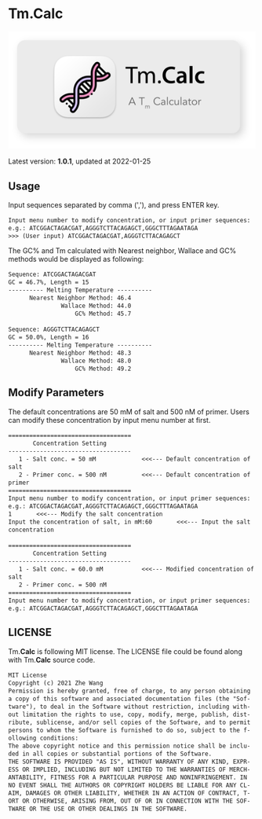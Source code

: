 # Tm.Calc
![](tmcalc_wide.png)

Latest version: **1.0.1**, updated at 2022-01-25

## Usage

Input sequences separated by comma (','), and press ENTER key.

```
Input menu number to modify concentration, or input primer sequences:
e.g.: ATCGGACTAGACGAT,AGGGTCTTACAGAGCT,GGGCTTTAGAATAGA
>>> (User input) ATCGGACTAGACGAT,AGGGTCTTACAGAGCT
```

The GC% and Tm calculated with Nearest neighbor, Wallace and GC% methods would be displayed as following:
```
Sequence: ATCGGACTAGACGAT
GC = 46.7%, Length = 15
---------- Melting Temperature ----------
      Nearest Neighbor Method: 46.4
               Wallace Method: 44.0
                   GC% Method: 45.7

Sequence: AGGGTCTTACAGAGCT
GC = 50.0%, Length = 16
---------- Melting Temperature ----------
      Nearest Neighbor Method: 48.3
               Wallace Method: 48.0
                   GC% Method: 49.2
```

## Modify Parameters

The default concentrations are 50 mM of salt and 500 nM of primer. 
Users can modify these concentration by input menu number at first.

```
===================================
       Concentration Setting       
-----------------------------------
   1 - Salt conc. = 50 mM             <<<--- Default concentration of salt
   2 - Primer conc. = 500 nM          <<<--- Default concentration of primer
===================================
Input menu number to modify concentration, or input primer sequences:
e.g.: ATCGGACTAGACGAT,AGGGTCTTACAGAGCT,GGGCTTTAGAATAGA
1       <<<--- Modify the salt concentration
Input the concentration of salt, in mM:60       <<<--- Input the salt concentration

===================================
       Concentration Setting       
-----------------------------------
   1 - Salt conc. = 60.0 mM           <<<--- Modified concentration of salt
   2 - Primer conc. = 500 nM
===================================
Input menu number to modify concentration, or input primer sequences:
e.g.: ATCGGACTAGACGAT,AGGGTCTTACAGAGCT,GGGCTTTAGAATAGA

```

## LICENSE
Tm.**Calc** is following MIT license. The LICENSE file could be found along with Tm.**Calc** source code.

```
MIT License
Copyright (c) 2021 Zhe Wang
Permission is hereby granted, free of charge, to any person obtaining 
a copy of this software and associated documentation files (the "Sof-
tware"), to deal in the Software without restriction, including with-
out limitation the rights to use, copy, modify, merge, publish, dist-
ribute, sublicense, and/or sell copies of the Software, and to permit
persons to whom the Software is furnished to do so, subject to the f-
ollowing conditions:
The above copyright notice and this permission notice shall be inclu-
ded in all copies or substantial portions of the Software.
THE SOFTWARE IS PROVIDED "AS IS", WITHOUT WARRANTY OF ANY KIND, EXPR-
ESS OR IMPLIED, INCLUDING BUT NOT LIMITED TO THE WARRANTIES OF MERCH-
ANTABILITY, FITNESS FOR A PARTICULAR PURPOSE AND NONINFRINGEMENT. IN
NO EVENT SHALL THE AUTHORS OR COPYRIGHT HOLDERS BE LIABLE FOR ANY CL-
AIM, DAMAGES OR OTHER LIABILITY, WHETHER IN AN ACTION OF CONTRACT, T-
ORT OR OTHERWISE, ARISING FROM, OUT OF OR IN CONNECTION WITH THE SOF-
TWARE OR THE USE OR OTHER DEALINGS IN THE SOFTWARE.
```


